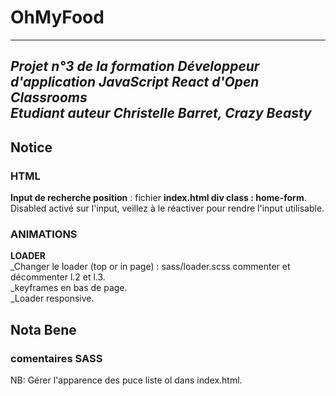 # OhMyFood  
---     
_Projet n°3 de la formation Développeur d'application JavaScript React d'Open Classrooms_  
_Etudiant auteur Christelle Barret, Crazy Beasty_  
---  
## Notice
    
### HTML  
**Input de recherche position** : fichier **index.html div class : home-form**. Disabled activé sur l'input, veillez à le réactiver pour rendre l'input utilisable.
  
### ANIMATIONS 
   
**LOADER**  
_Changer le loader (top or in page) : sass/loader.scss commenter et décommenter l.2 et l.3.  
_keyframes en bas de page.  
_Loader responsive.



## Nota Bene  

### comentaires SASS  

  
NB: Gérer l'apparence des puce liste ol dans index.html.

 






